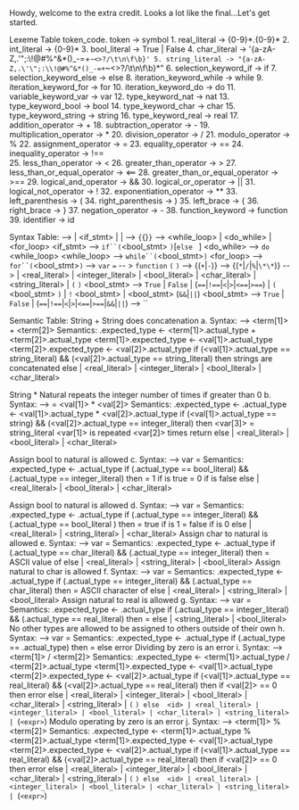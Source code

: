 Howdy, welcome to the extra credit. Looks a lot like the final...Let's get started.

Lexeme Table
    token_code. token -> symbol
    1. real_literal -> {0-9}\*.{0-9}\*
    2. int_literal -> {0-9}\*
    3. bool_literal -> True | False
    4. char_literal -> '{a-zA-Z,.\'\";:\\!@#%^&*()_-=+`~<>?/\t\n\f\b}'
    5. string_literal -> "{a-zA-Z,.\'\";:\\!@#%^&*()_-=+`~<>?/\t\n\f\b}\*"
    6. selection_keyword_if -> if
    7. selection_keyword_else -> else
    8. iteration_keyword_while -> while
    9. iteration_keyword_for -> for
    10. iteration_keyword_do -> do
    11. variable_keyword_var -> var
    12. type_keyword_nat -> nat
    13. type_keyword_bool -> bool
    14. type_keyword_char -> char
    15. type_keyword_string -> string
    16. type_keyword_real -> real
    17. addition_operator -> +
    18. subtraction_operator -> -
    19. multiplication_operator -> *
    20. division_operator -> /
    21. modulo_operator -> %
    22. assignment_operator -> =
    23. equality_operator -> ==
    24. inequality_operator -> !==  
    25. less_than_operator -> <
    26. greater_than_operator -> >
    27. less_than_or_equal_operator -> <==
    28. greater_than_or_equal_operator -> >==
    29. logical_and_operator -> &&
    30. logical_or_operator -> ||
    31. logical_not_operator -> !
    32. exponentiation_operator -> **
    33. left_parenthesis -> (
    34. right_parenthesis -> )
    35. left_brace -> {
    36. right_brace -> }
    37. negation_operator -> -
    38. function_keyword -> function
    39. identifier -> id

Syntax Table:
    <stmt> --> <block> | <if_stmt> | <assignment> | <empty>
    <block> --> `{`{<stmt>}`}`
    <loop> --> <while_loop> | <do_while> | <for_loop>
    <if_stmt>   -->  `if``(`<bool_stmt> `)`<stmt>[`else ` <stmt>]
    <do_while> --> `do` <block> <while_loop>
    <while_loop> -->  `while``(`<bool_stmt>`)`<stmt>
    <for_loop> --> `for``(`<bool_stmt>`)`<block>
    <assignment> --> `var` <id> `=` <expr>
    <functions> -- > `function` <id> `(` <id> `)` <block>
    <expr> --> <term> {(`+`|`-`)<term>}
    <term> --> <val>{(`*`|`/`|`%`|`\*\*`)<val>}
    <val> --> <id> | <real_literal> | <integer_literal> | <bool_literal> | <char_literal> | <string_literal> | `(` <expr> `)`
    <bool_stmt> --> `True` | `False` | <expr> (`==`|`!==`|`<`|`>`|`<==`|`>==`) <expr> | `(` <bool_stmt> `)` | `!` <bool_stmt> | <bool_stmt> (`&&`|`||`) <bool_stmt> --> `True` | `False` | <expr> (`==`|`!==`|`<`|`>`|`<==`|`>==`|`&&`|`||`) <expr>
    <empty> --> ``

Semantic Table:
    String + String does concatenation
a.  Syntax: <expr> --> <term[1]> + <term[2]>
    Semantics: <expr>.expected_type <- <term[1]>.actual_type + <term[2]>.actual_type
                <term[1]>.expected_type <- <val[1]>.actual_type
                <term[2]>.expected_type <- <val[2]>.actual_type
                if (<val[1]>.actual_type == string_literal) && (<val[2]>.actual_type == string_literal)
                    then strings are concatenated
                else 
                    <id> | <real_literal> | <integer_literal> | <bool_literal> | <char_literal>

String * Natural repeats the integer number of times if greater than 0
b. Syntax: <expr> --> <term>  = <val[1]> * <val[2]>
    Semantics: <expr>.expected_type <- <term>.actual_type  <- <val[1]>.actual_type * <val[2]>.actual_type
                if (<val[1]>.actual_type == string) && (<val[2]>.actual_type == integer_literal)
                    then 
                    <var[3]> = string_literal <var[1]> is repeated <var[2]> times
                    return <var3>
                else 
                    <id> | <real_literal> | <bool_literal> | <char_literal>

Assign bool to natural is allowed
c. Syntax: <assignment> --> var <id> = <expr>
    Semantics: <expr>.expected_type <- <id>.actual_type
                if (<expr>.actual_type == bool_literal) && (<id>.actual_type == integer_literal)
                    then 
                    <id> = 1 if <expr> is true
                    <id> = 0 if <expr> is false
                else 
                    <id> | <real_literal> | <bool_literal> | <char_literal>

Assign bool to natural is allowed
d. Syntax: <assignment> --> var <id> = <expr>
    Semantics: <expr>.expected_type <- <id>.actual_type
                if (<expr>.actual_type == integer_literal) && (<id>.actual_type == bool_literal )
                    then 
                    <id> = true if <expr> is 1
                    <id> = false if <expr> is 0
                else 
                    <id> | <real_literal> | <string_literal> | <char_literal>
Assign char to natural is allowed
e. Syntax: <assignment> --> var <id> = <expr>
    Semantics: <expr>.expected_type <- <id>.actual_type
                if (<expr>.actual_type == char_literal) && (<id>.actual_type == integer_literal)
                    then 
                    <id> = ASCII value of <expr>
                else 
                    <id> | <real_literal> | <string_literal> | <bool_literal>
Assign natural to char is allowed
f. Syntax: <assignment> --> var <id> = <expr>
    Semantics: <expr>.expected_type <- <id>.actual_type
                if (<expr>.actual_type == integer_literal) && (<id>.actual_type == char_literal)
                    then 
                    <id> = ASCII character of <expr>
                else 
                    <id> | <real_literal> | <string_literal> | <bool_literal>
Assign natural to real is allowed
g. Syntax: <assignment> --> var <id> = <expr>
    Semantics: <expr>.expected_type <- <id>.actual_type
                if (<expr>.actual_type == integer_literal) && (<id>.actual_type == real_literal)
                    then 
                    <id> = <expr>
                else 
                    <id>  | <string_literal> | <bool_literal>
No other types are allowed to be assigned to others outside of their own
h. Syntax: <assignment> --> var <id> = <expr>
    Semantics: <expr>.expected_type <- <id>.actual_type
                if (<expr>.actual_type == <id>.actual_type)
                    then 
                    <id> = <expr>
                else 
                    error
Dividing by zero is an error
i. Syntax: <expr> --> <term[1]> / <term[2]>
    Semantics: <expr>.expected_type <- <term[1]>.actual_type / <term[2]>.actual_type
                <term[1]>.expected_type <- <val[1]>.actual_type
                <term[2]>.expected_type <- <val[2]>.actual_type
                if (<val[1]>.actual_type == real_literal) && (<val[2]>.actual_type == real_literal)
                    then 
                    if <val[2]> == 0
                        then error
                    else
                        <id> | <real_literal> | <integer_literal> | <bool_literal> | <char_literal> | <string_literal> | `(` <expr> `)
                else 
                    <id> | <real_literal> | <integer_literal> | <bool_literal> | <char_literal> | <string_literal> | `(` <expr> `)
Modulo operating by zero is an error
j. Syntax: <expr> --> <term[1]> % <term[2]>
    Semantics: <expr>.expected_type <- <term[1]>.actual_type % <term[2]>.actual_type
                <term[1]>.expected_type <- <val[1]>.actual_type
                <term[2]>.expected_type <- <val[2]>.actual_type
                if (<val[1]>.actual_type == real_literal) && (<val[2]>.actual_type == real_literal)
                    then 
                    if <val[2]> == 0
                        then error
                    else
                        <id> | <real_literal> | <integer_literal> | <bool_literal> | <char_literal> | <string_literal> | `(` <expr> `)
                else 
                    <id> | <real_literal> | <integer_literal> | <bool_literal> | <char_literal> | <string_literal> | `(` <expr> `)
